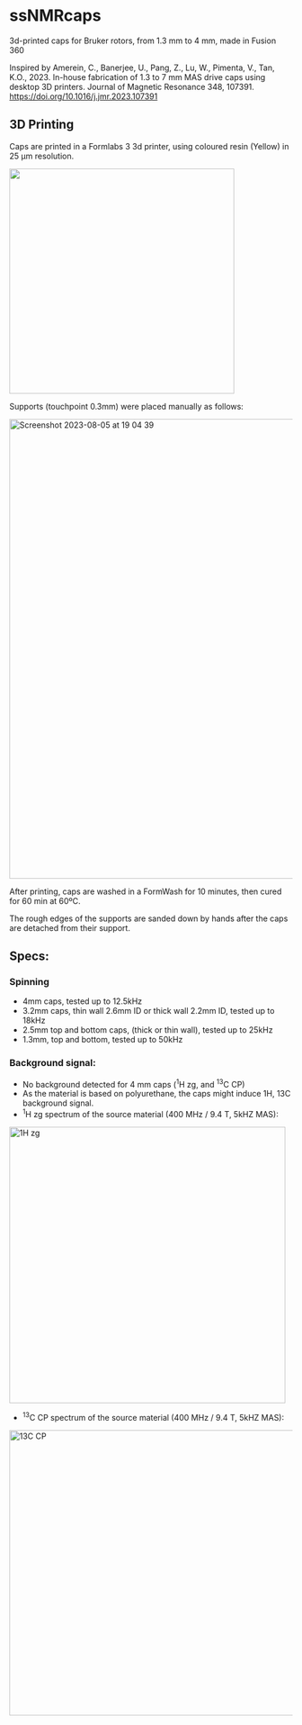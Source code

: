 # ssNMRcaps
3d-printed caps for Bruker rotors, from 1.3 mm to 4 mm, made in Fusion 360

Inspired by
Amerein, C., Banerjee, U., Pang, Z., Lu, W., Pimenta, V., Tan, K.O., 2023. In-house fabrication of 1.3 to 7 mm MAS drive caps using desktop 3D printers. Journal of Magnetic Resonance 348, 107391. https://doi.org/10.1016/j.jmr.2023.107391

## 3D Printing
Caps are printed in a Formlabs 3 3d printer, using coloured resin (Yellow) in 25 µm resolution.

<img width="400" src="https://github.com/ThomasKressNMR/ssNMRcaps/assets/141515678/82cee20f-d7c9-4b6a-bc1b-63623b480871">

Supports (touchpoint 0.3mm) were placed manually as follows:
 
<img width="817" alt="Screenshot 2023-08-05 at 19 04 39" src="https://github.com/ThomasKressNMR/ssNMRcaps/assets/141515678/c70c6dba-ccb1-44c1-a9dc-aa5f4c983958">

After printing, caps are washed in a FormWash for 10 minutes, then cured for 60 min at 60ºC.

The rough edges of the supports are sanded down by hands after the caps are detached from their support.

## Specs:
### Spinning
-	4mm caps, tested up to 12.5kHz
-	3.2mm caps, thin wall 2.6mm ID or thick wall 2.2mm ID, tested up to 18kHz
-	2.5mm top and bottom caps, (thick or thin wall), tested up to 25kHz
-	1.3mm, top and bottom, tested up to 50kHz

### Background signal:
-	No background detected for 4 mm caps (<sup>1</sup>H zg, and <sup>13</sup>C CP)
-	As the material is based on polyurethane, the caps might induce 1H, 13C background signal.
-	<sup>1</sup>H zg spectrum of the source material (400 MHz / 9.4 T, 5kHZ MAS):
  <img width="491" alt="1H zg" src="https://github.com/ThomasKressNMR/ssNMRcaps/assets/141515678/dc1ef125-841e-42e6-8d6b-107df66f9c08">
  
-	<sup>13</sup>C CP spectrum of the source material (400 MHz / 9.4 T, 5kHZ MAS):
<img width="507" alt="13C CP" src="https://github.com/ThomasKressNMR/ssNMRcaps/assets/141515678/a5bc49ed-fa40-4f9d-990d-02bf541f68e1">


